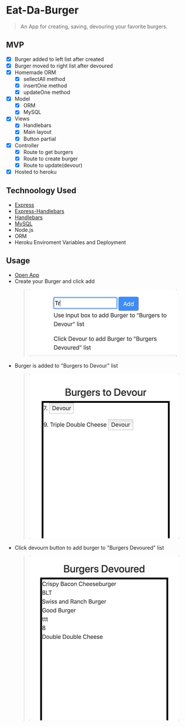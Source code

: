 # Eat-Da-Burger
>An App for creating, saving, devouring your favorite burgers.

## MVP
  - [X] Burger added to left list after created
  - [X] Burger moved to right list after devoured
  - [X] Homemade ORM
    - [X] sellectAll method
    - [X] insertOne method
    - [X] updateOne method
  - [X] Model
    - [X] ORM
    - [X] MySQL
  - [X] Views
    - [X] Handlebars
    - [X] Main layout
    - [X] Button partial
  - [X] Controller
    - [X] Route to get burgers
    - [X] Route to create burger
    - [X] Route to update(devour)
  - [X] Hosted to heroku

## Technoology Used
  - [Express](https://www.npmjs.com/package/express)
  - [Express-Handlebars](https://www.npmjs.com/package/express-handlebars)
  - [Handlebars](https://handlebarsjs.com/)
  - [MySQL](https://www.npmjs.com/package/mysql)
  - Node.js
  - ORM
  - Heroku Enviroment Variables and Deployment
 
## Usage
- [Open App](https://blooming-falls-70859.herokuapp.com/)
- Create your Burger and click add
  > ![](./public/assets/img/addBurger.gif)
- Burger is added to "Burgers to Devour" list
  > ![](./public/assets/img/burgerAdded.gif)
- Click devourn button to add burger to "Burgers Devoured" list
  > ![](./public/assets/img/burgerDevoured.gif)
  
 
